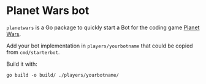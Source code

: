 # Planet Wars bot

`planetwars` is a Go package to quickly start a Bot for the coding game
[Planet Wars](https://xtevenx.github.io/planet-wars-starterpackage/).

Add your bot implementation in `players/yourbotname` that could be copied from
`cmd/starterbot`.

Build it with:

```
go build -o build/ ./players/yourbotname/
```
